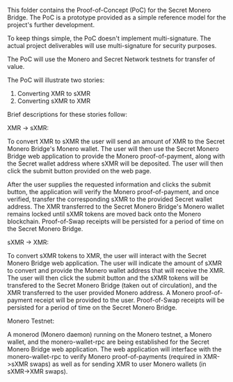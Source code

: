 This folder contains the Proof-of-Concept (PoC) for the Secret Monero Bridge.
The PoC is a prototype provided as a simple reference model for the project's further development.

To keep things simple, the PoC doesn't implement multi-signature. The actual project deliverables will use multi-signature for security purposes.

The PoC will use the Monero and Secret Network testnets for transfer of value.

The PoC will illustrate two stories:

1. Converting XMR to sXMR
2. Converting sXMR to XMR

Brief descriptions for these stories follow:

XMR -> sXMR:

To convert XMR to sXMR the user will send an amount of XMR to the Secret Monero Bridge's Monero wallet. 
The user will then use the Secret Monero Bridge web application to provide the Monero proof-of-payment, along with the Secret wallet address
where sXMR will be deposited. The user will then click the submit button provided on the web page.

After the user supplies the requested information and clicks the submit button, the application will verify the Monero proof-of-payment, and once verified,
transfer the corresponding sXMR to the provided Secret wallet address. The XMR transferred to the Secret Monero Bridge's Monero wallet remains locked until 
sXMR tokens are moved back onto the Monero blockchain. Proof-of-Swap receipts will be persisted for a period of time on the Secret Monero Bridge. 

sXMR -> XMR:

To convert sXMR tokens to XMR, the user will interact with the Secret Monero Bridge web application. The user will indicate the amount of sXMR to convert and provide the Monero wallet address that will receive the XMR. The user will then click the submit button and the sXMR tokens will be transfered to the Secret Monero Bridge (taken out of circulation), and the XMR transferred to the user provided Monero address. A Monero proof-of-payment receipt will be provided to the user. Proof-of-Swap receipts will be persisted for a period of time on the Secret Monero Bridge.

Monero Testnet:

A monerod (Monero daemon) running on the Monero testnet, a Monero wallet, and the monero-wallet-rpc are being established for the Secret Monero Bridge web application. The web application will interface with the monero-wallet-rpc to verify Monero proof-of-payments (required in XMR->sXMR swaps) as well as for sending XMR to user Monero wallets (in sXMR->XMR swaps).



